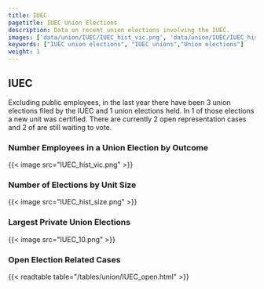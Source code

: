 ```yaml
---
title: IUEC
pagetitle: IUEC Union Elections
description: Data on recent union elections involving the IUEC.
images: ['data/union/IUEC/IUEC_hist_vic.png', 'data/union/IUEC/IUEC_hist_size.png', 'data/union/IUEC/IUEC_10.png']
keywords: ["IUEC union elections", "IUEC unions","Union elections"]
weight: 1
---
```

##  IUEC

Excluding public employees, in the last year there have been 3 union elections filed by the IUEC and 1 union elections held. In 1 of those elections a new unit was certified. There are currently 2 open representation cases and 2 of are still waiting to vote.

### Number Employees in a Union Election by Outcome
{{< image src="IUEC_hist_vic.png" >}}

### Number of Elections by Unit Size
{{< image src="IUEC_hist_size.png" >}}

### Largest Private Union Elections
{{< image src="IUEC_10.png" >}}

### Open Election Related Cases
{{< readtable table="/tables/union/IUEC_open.html" >}}

